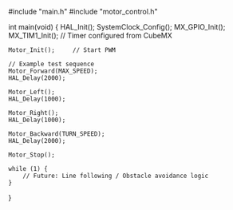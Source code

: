 #include "main.h"
#include "motor_control.h"

int main(void)
{
    HAL_Init();
    SystemClock_Config();
    MX_GPIO_Init();
    MX_TIM1_Init();   // Timer configured from CubeMX

    Motor_Init();     // Start PWM

    // Example test sequence
    Motor_Forward(MAX_SPEED);  
    HAL_Delay(2000);

    Motor_Left();
    HAL_Delay(1000);

    Motor_Right();
    HAL_Delay(1000);

    Motor_Backward(TURN_SPEED);  
    HAL_Delay(2000);

    Motor_Stop();

    while (1) {
        // Future: Line following / Obstacle avoidance logic
    }
}